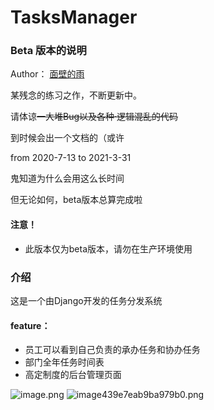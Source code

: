 # TasksManager
### Beta 版本的说明

Author： [面壁的雨](https://raiot.me)

某残念的练习之作，不断更新中。

请体谅~~一大堆Bug以及各种·逻辑混乱的代码~~

到时候会出一个文档的（或许

from 2020-7-13 to 2021-3-31

鬼知道为什么会用这么长时间

但无论如何，beta版本总算完成啦

#### 注意！

* 此版本仅为beta版本，请勿在生产环境使用

### 介绍

这是一个由Django开发的任务分发系统

#### feature：

* 员工可以看到自己负责的承办任务和协办任务
* 部门全年任务时间表
* 高定制度的后台管理页面

![image.png](https://images.raiot.me/images/2021/03/31/image.png)
![image439e7eab9ba979b0.png](https://images.raiot.me/images/2021/03/31/image439e7eab9ba979b0.png)